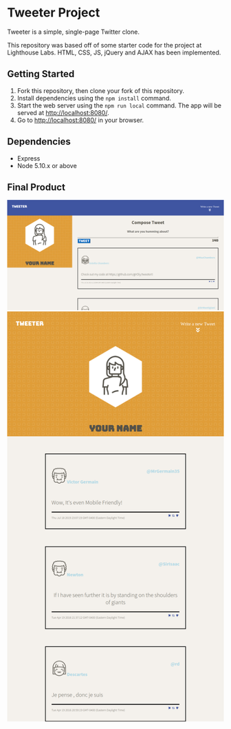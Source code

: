 # Tweeter Project

Tweeter is a simple, single-page Twitter clone.

This repository was based off of some starter code for the project at Lighthouse Labs. HTML, CSS, JS, jQuery and AJAX has been implemented.

## Getting Started

1. Fork this repository, then clone your fork of this repository.
2. Install dependencies using the `npm install` command.
3. Start the web server using the `npm run local` command. The app will be served at <http://localhost:8080/>.
4. Go to <http://localhost:8080/> in your browser.

## Dependencies

- Express
- Node 5.10.x or above

## Final Product

!["Desktop Application"](https://github.com/girOly/tweeter/blob/master/public/images/createdTweet.png)
!["Mobile Application"](https://github.com/girOly/tweeter/blob/master/public/images/mobile.png)
